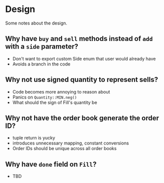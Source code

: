 # Design

Some notes about the design.


## Why have `buy` and `sell` methods instead of `add` with a `side` parameter?

- Don't want to export custom Side enum that user would already have
- Avoids a branch in the code

## Why not use signed quantity to represent sells?

- Code becomes more annoying to reason about
- Panics on `Quantity::MIN.neg()`
- What should the sign of Fill's quantity be

## Why not have the order book generate the order ID?

- tuple return is yucky
- introduces unnecessary mapping, constant conversions
- Order IDs should be unique across all order books

## Why have `done` field on `Fill`?

- TBD